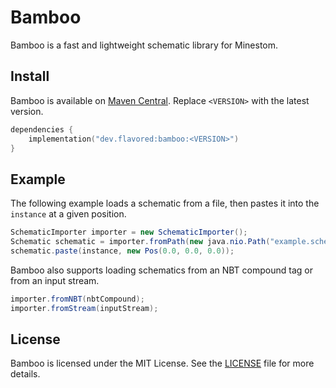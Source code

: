 # Bamboo
Bamboo is a fast and lightweight schematic library for Minestom.

## Install
Bamboo is available on [Maven Central](https://central.sonatype.com/artifact/dev.flavored/bamboo). Replace `<VERSION>` with the latest version.

```kts
dependencies {
    implementation("dev.flavored:bamboo:<VERSION>")
}
```

## Example
The following example loads a schematic from a file, then pastes it into the `instance` at a given position.
```java
SchematicImporter importer = new SchematicImporter();
Schematic schematic = importer.fromPath(new java.nio.Path("example.schematic"));
schematic.paste(instance, new Pos(0.0, 0.0, 0.0));
```

Bamboo also supports loading schematics from an NBT compound tag or from an input stream.
```java
importer.fromNBT(nbtCompound);
importer.fromStream(inputStream);
```

## License
Bamboo is licensed under the MIT License. See the [LICENSE](LICENSE) file for more details.